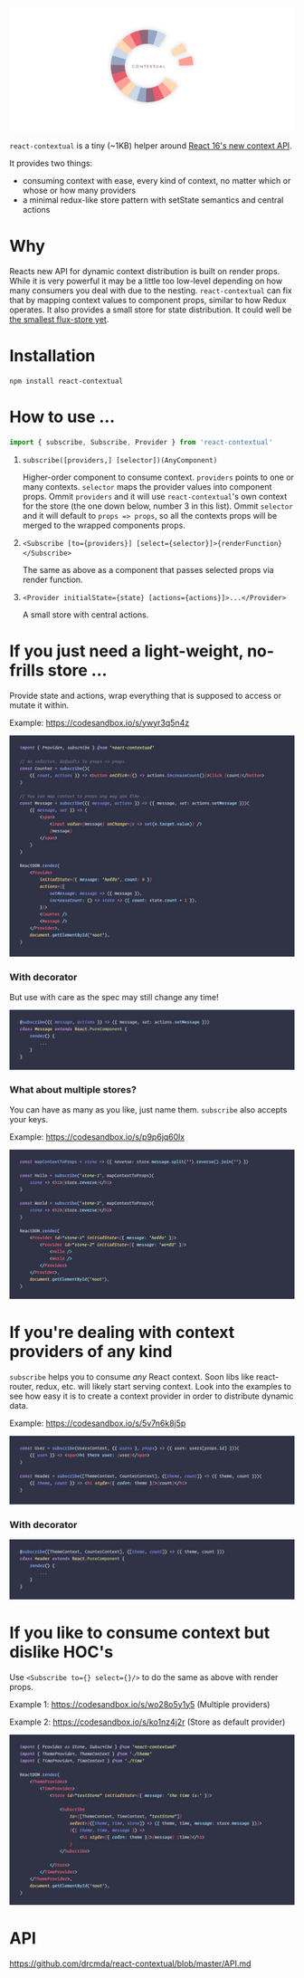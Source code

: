 ![](assets/logo.jpg)

`react-contextual` is a tiny (~1KB) helper around [React 16's new context API](https://github.com/acdlite/rfcs/blob/new-version-of-context/text/0000-new-version-of-context.md).

It provides two things:

* consuming context with ease, every kind of context, no matter which or whose or how many providers
* a minimal redux-like store pattern with setState semantics and central actions

# Why

Reacts new API for dynamic context distribution is built on render props. While it is very powerful it may be a little too low-level depending on how many consumers you deal with due to the nesting. `react-contextual` can fix that by mapping context values to component props, similar to how Redux operates. It also provides a small store for state distribution. It could well be [the smallest flux-store yet](https://github.com/drcmda/react-contextual/blob/master/src/store.js).

# Installation

    npm install react-contextual

# How to use ...

```js
import { subscribe, Subscribe, Provider } from 'react-contextual'
```

1. `subscribe([providers,] [selector])(AnyComponent)`

    Higher-order component to consume context. `providers` points to one or many contexts. `selector` maps the provider values into component props. Ommit `providers` and it will use `react-contextual`'s own context for the store (the one down below, number 3 in this list). Ommit `selector` and it will default to `props => props`, so all the contexts props will be merged to the wrapped components props.

2. `<Subscribe [to={providers}] [select={selector}]>{renderFunction}</Subscribe>`

    The same as above as a component that passes selected props via render function.

3. `<Provider initialState={state} [actions={actions}]>...</Provider>`

    A small store with central actions.

# If you just need a light-weight, no-frills store ...

Provide state and actions, wrap everything that is supposed to access or mutate it within.

Example: https://codesandbox.io/s/ywyr3q5n4z

![](assets/example-1.jpg)

### With decorator

But use with care as the spec may still change any time!

![](assets/example-2.jpg)

### What about multiple stores?

You can have as many as you like, just name them. `subscribe` also accepts your keys.

Example: https://codesandbox.io/s/p9p6jq60lx

![](assets/example-3.jpg)

# If you're dealing with context providers of any kind

`subscribe` helps you to consume *any* React context. Soon libs like react-router, redux, etc. will likely start serving context. Look into the examples to see how easy it is to create a context provider in order to distribute dynamic data.

Example: https://codesandbox.io/s/5v7n6k8j5p

![](assets/example-4.jpg)

### With decorator

![](assets/example-5.jpg)

# If you like to consume context but dislike HOC's

Use `<Subscribe to={} select={}/>` to do the same as above with render props.

Example 1: https://codesandbox.io/s/wo28o5y1y5 (Multiple providers)

Example 2: https://codesandbox.io/s/ko1nz4j2r (Store as default provider)

![](assets/example-6.jpg)

# API

https://github.com/drcmda/react-contextual/blob/master/API.md
